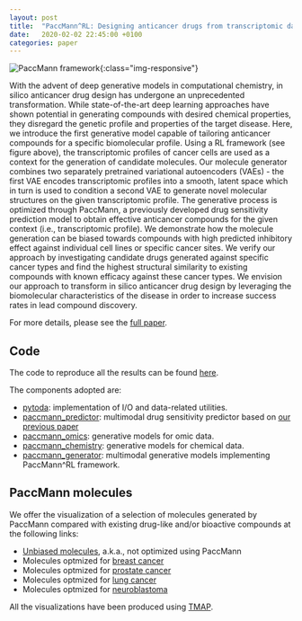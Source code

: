 ```yaml
---
layout: post
title:  "PaccMann^RL: Designing anticancer drugs from transcriptomic data via reinforcement learning"
date:   2020-02-02 22:45:00 +0100
categories: paper
---
```


![PaccMann framework](rl/paccmann_framework.png){:class="img-responsive"}

With the advent of deep generative models in computational chemistry, in silico anticancer drug design has undergone an unprecedented transformation.
While state-of-the-art deep learning approaches have shown potential in generating compounds with desired chemical properties, they disregard the genetic profile and properties of the target disease.
Here, we introduce the first generative model capable of tailoring anticancer compounds for a specific biomolecular profile.
Using a RL framework (see figure above), the transcriptomic profiles of cancer cells are used as a context for the generation of candidate molecules.
Our molecule generator combines two separately pretrained variational autoencoders (VAEs) - the first VAE encodes transcriptomic profiles into a smooth, latent space which in turn is used to condition a second VAE to generate novel molecular structures on the given transcriptomic profile.
The generative process is optimized through PaccMann, a previously developed drug sensitivity prediction model to obtain effective anticancer compounds for the given context (i.e., transcriptomic profile).
We demonstrate how the molecule generation can be biased towards compounds with high predicted inhibitory effect against individual cell lines or specific cancer sites.
We verify our approach by investigating candidate drugs generated against specific cancer types and find the highest structural similarity to existing compounds with known efficacy against these cancer types.
We envision our approach to transform in silico anticancer drug design by leveraging the biomolecular characteristics of the disease in order to increase success rates in lead compound discovery.

For more details, please see the [full paper](https://arxiv.org/abs/1909.05114).

## Code

The code to reproduce all the results can be found [here](https://github.com/PaccMann/paccmann_rl).

The components adopted are:

- [pytoda](https://github.com/PaccMann/paccmann_datasets): implementation of I/O and data-related utilities.
- [paccmann_predictor](https://github.com/PaccMann/paccmann_predictor): multimodal drug sensitivity predictor based on [our previous paper](https://pubs.acs.org/doi/full/10.1021/acs.molpharmaceut.9b00520)
- [paccmann_omics](https://github.com/PaccMann/paccmann_omics): generative models for omic data.
- [paccmann_chemistry](https://github.com/PaccMann/paccmann_chemistry): generative models for chemical data.
- [paccmann_generator](https://github.com/PaccMann/paccmann_generator): multimodal generative models implementing PaccMann^RL framework.

## PaccMann molecules

We offer the visualization of a selection of molecules generated by PaccMann compared with existing drug-like and/or bioactive compounds at the following links:

- [Unbiased molecules](rl/unbiased), a.k.a., not optimized using PaccMann
- Molecules optmized for [breast cancer](rl/breast.html)
- Molecules optmized for [prostate cancer](rl/prostate.html)
- Molecules optmized for [lung cancer](rl/lung.html)
- Molecules optmized for [neuroblastoma](rl/autonomic_ganglia.html)

All the visualizations have been produced using [TMAP](https://chemrxiv.org/articles/Visualization_of_Very_Large_High-Dimensional_Data_Sets_as_Minimum_Spanning_Trees/9698861/1).

